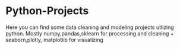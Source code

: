 # Python-Projects

Here you can find some data cleaning and modeling projects utlizing python.
Mostly numpy,pandas,sklearn for processing and cleaning + seaborn,plotly, matplotlib for visualizing

